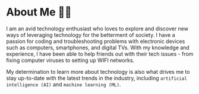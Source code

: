 # About Me 🧑🏾

I am an avid technology enthusiast who loves to explore and discover new ways of leveraging technology for the betterment of society. I have a passion for coding and troubleshooting problems with electronic devices such as computers, smartphones, and digital TVs. With my knowledge and experience, I have been able to help friends out with their tech issues - from fixing computer viruses to setting up WIFI networks. 

My determination to learn more about technology is also what drives me to stay up-to-date with the latest trends in the industry, including ``artificial intelligence (AI)`` and ``machine learning (ML)``.
